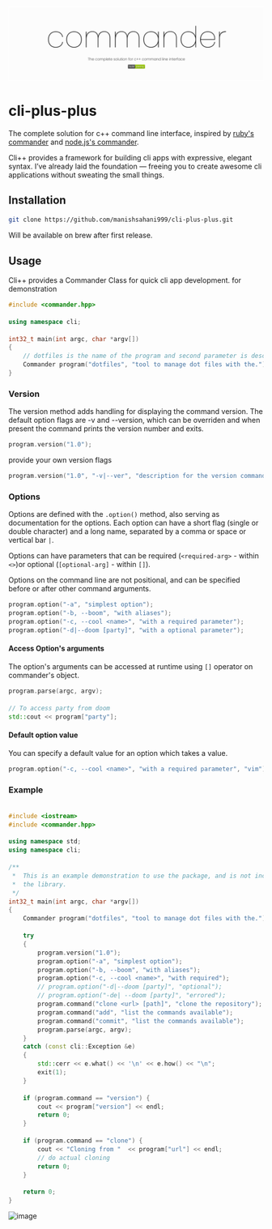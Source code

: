 ![banner](/docs/banner.jpg)
# cli-plus-plus

The complete solution for c++ command line interface, inspired by [ruby's commander](https://github.com/commander-rb/commander) and  [node.js's commander](https://github.com/tj/commander.js).

Cli++ provides a framework for building cli apps with expressive, elegant syntax. I’ve already laid the foundation — freeing you to create awesome cli applications without sweating the small things.

## Installation 
```bash
git clone https://github.com/manishsahani999/cli-plus-plus.git
```

Will be available on brew after first release.

## Usage 

Cli++ provides a Commander Class for quick cli app development. for demonstration 

```c++
#include <commander.hpp>

using namespace cli;

int32_t main(int argc, char *argv[])
{
    // dotfiles is the name of the program and second parameter is description.
    Commander program("dotfiles", "tool to manage dot files with the.");
}
```

### Version

The version method adds handling for displaying the command version. The default option flags are -v and --version, which can be overriden and when present the command prints the version number and exits.

```c++
program.version("1.0");
```

provide your own version flags 
```c++
program.version("1.0", "-v|--ver", "description for the version command.");
```

### Options 

Options are defined with the `.option()` method, also serving as documentation for the options. Each option can have a short flag (single or double character) and a long name, separated by a comma or space or vertical bar `|`.

Options can have parameters that can be required (`<required-arg>` - within `<>`)or optional 
(`[optional-arg]` - within `[]`).

Options on the command line are not positional, and can be specified before or after other command arguments.

```c++
program.option("-a", "simplest option");
program.option("-b, --boom", "with aliases");
program.option("-c, --cool <name>", "with a required parameter");
program.option("-d|--doom [party]", "with a optional parameter");
```

#### Access Option's arguments
The option's arguments can be accessed at runtime using `[]` operator on commander's object.

```c++
program.parse(argc, argv);

// To access party from doom
std::cout << program["party"];
```

#### Default option value
You can specify a default value for an option which takes a value.

```c++
program.option("-c, --cool <name>", "with a required parameter", "vim");
```

### Example 

```c++

#include <iostream>
#include <commander.hpp>

using namespace std;
using namespace cli;

/**
 *  This is an example demonstration to use the package, and is not included in
 *  the library.   
 */
int32_t main(int argc, char *argv[])
{
    Commander program("dotfiles", "tool to manage dot files with the.");

    try
    {
        program.version("1.0");
        program.option("-a", "simplest option");
        program.option("-b, --boom", "with aliases");
        program.option("-c, --cool <name>", "with required");
        // program.option("-d|--doom [party]", "optional");
        // program.option("-de| --doom [party]", "errored");
        program.command("clone <url> [path]", "clone the repository");
        program.command("add", "list the commands available");
        program.command("commit", "list the commands available");
        program.parse(argc, argv);
    }
    catch (const cli::Exception &e)
    {
        std::cerr << e.what() << '\n' << e.how() << "\n";
        exit(1);
    }

    if (program.command == "version") {
        cout << program["version"] << endl;
        return 0;
    }

    if (program.command == "clone") {
        cout << "Cloning from "  << program["url"] << endl;
        // do actual cloning
        return 0;
    }
    
    return 0;
}

```

![image](docs/terminal.png)
